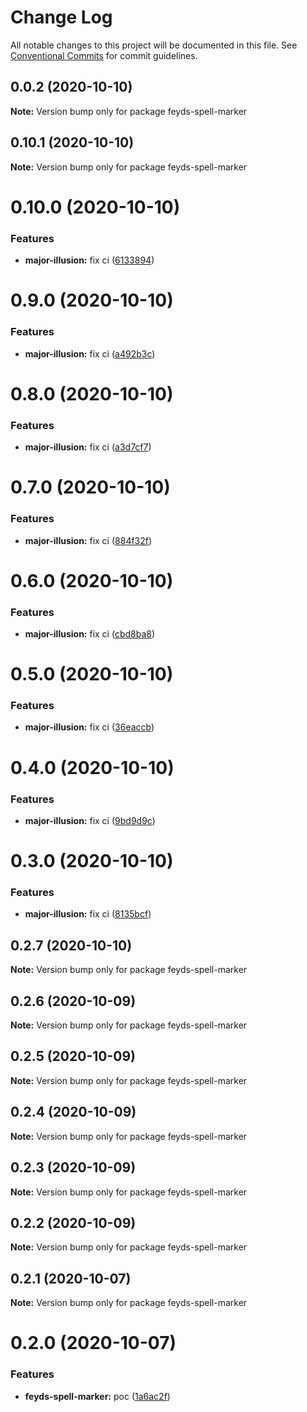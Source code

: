 # Change Log

All notable changes to this project will be documented in this file.
See [Conventional Commits](https://conventionalcommits.org) for commit guidelines.

## 0.0.2 (2020-10-10)

**Note:** Version bump only for package feyds-spell-marker





## 0.10.1 (2020-10-10)

**Note:** Version bump only for package feyds-spell-marker





# 0.10.0 (2020-10-10)


### Features

* **major-illusion:** fix ci ([6133894](https://github.com/danethurber/hephaestus/commit/613389406696628facf9f229d97e590946da3702))





# 0.9.0 (2020-10-10)


### Features

* **major-illusion:** fix ci ([a492b3c](https://github.com/danethurber/hephaestus/commit/a492b3c67b5dc893ee8df3a63d86c96220822b39))





# 0.8.0 (2020-10-10)


### Features

* **major-illusion:** fix ci ([a3d7cf7](https://github.com/danethurber/hephaestus/commit/a3d7cf77532958230e0986a998554cff85d2134a))





# 0.7.0 (2020-10-10)


### Features

* **major-illusion:** fix ci ([884f32f](https://github.com/danethurber/hephaestus/commit/884f32f7d4dfd1bf84ebadbd641d47d16bc3398c))





# 0.6.0 (2020-10-10)


### Features

* **major-illusion:** fix ci ([cbd8ba8](https://github.com/danethurber/hephaestus/commit/cbd8ba842d508b8e5367f398d5de6e41a30cc5d9))





# 0.5.0 (2020-10-10)


### Features

* **major-illusion:** fix ci ([36eaccb](https://github.com/danethurber/hephaestus/commit/36eaccb25d06ff17382fe8af04e38316a412a4fa))





# 0.4.0 (2020-10-10)


### Features

* **major-illusion:** fix ci ([9bd9d9c](https://github.com/danethurber/hephaestus/commit/9bd9d9cc22fecf63def1a0f50085e4a032d18904))





# 0.3.0 (2020-10-10)


### Features

* **major-illusion:** fix ci ([8135bcf](https://github.com/danethurber/hephaestus/commit/8135bcff13f009bb81147c9d28d6113008f6e386))





## 0.2.7 (2020-10-10)

**Note:** Version bump only for package feyds-spell-marker





## 0.2.6 (2020-10-09)

**Note:** Version bump only for package feyds-spell-marker





## 0.2.5 (2020-10-09)

**Note:** Version bump only for package feyds-spell-marker





## 0.2.4 (2020-10-09)

**Note:** Version bump only for package feyds-spell-marker





## 0.2.3 (2020-10-09)

**Note:** Version bump only for package feyds-spell-marker





## 0.2.2 (2020-10-09)

**Note:** Version bump only for package feyds-spell-marker





## 0.2.1 (2020-10-07)

**Note:** Version bump only for package feyds-spell-marker





# 0.2.0 (2020-10-07)

### Features

- **feyds-spell-marker:** poc ([1a6ac2f](https://github.com/danethurber/hephaestus/commit/1a6ac2f5b840a92c2e2665e3f67c61e93a0f6eb7))
